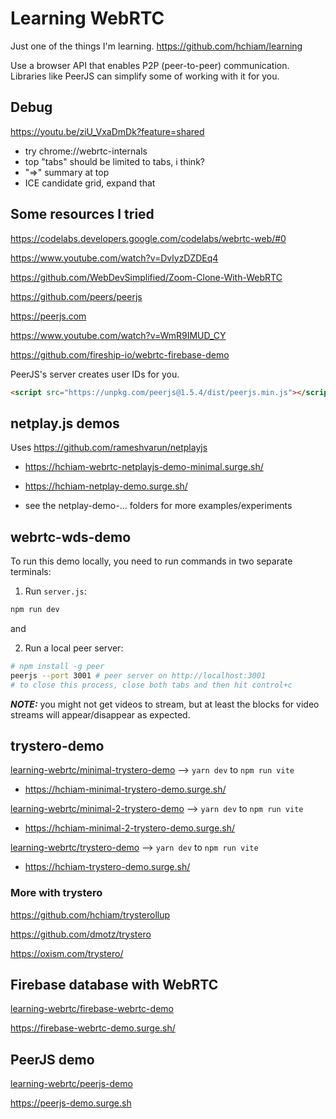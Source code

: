 # Learning WebRTC

Just one of the things I'm learning. <https://github.com/hchiam/learning>

Use a browser API that enables P2P (peer-to-peer) communication. Libraries like PeerJS can simplify some of working with it for you.

## Debug

https://youtu.be/ziU_VxaDmDk?feature=shared
- try chrome://webrtc-internals 
- top "tabs" should be limited to tabs, i think? 
- "=>" summary at top 
- ICE candidate grid, expand that 

## Some resources I tried

<https://codelabs.developers.google.com/codelabs/webrtc-web/#0>

<https://www.youtube.com/watch?v=DvlyzDZDEq4>

<https://github.com/WebDevSimplified/Zoom-Clone-With-WebRTC>

<https://github.com/peers/peerjs>

<https://peerjs.com>

<https://www.youtube.com/watch?v=WmR9IMUD_CY>

<https://github.com/fireship-io/webrtc-firebase-demo>

PeerJS's server creates user IDs for you.

```html
<script src="https://unpkg.com/peerjs@1.5.4/dist/peerjs.min.js"></script>
```

## netplay.js demos

Uses <https://github.com/rameshvarun/netplayjs>

- <https://hchiam-webrtc-netplayjs-demo-minimal.surge.sh/>

- <https://hchiam-netplay-demo.surge.sh/>

- see the netplay-demo-... folders for more examples/experiments

## webrtc-wds-demo

To run this demo locally, you need to run commands in two separate terminals:

1. Run `server.js`:

```sh
npm run dev
```

and

2. Run a local peer server:

```sh
# npm install -g peer
peerjs --port 3001 # peer server on http://localhost:3001
# to close this process, close both tabs and then hit control+c
```

_**NOTE:**_ you might not get videos to stream, but at least the blocks for video streams will appear/disappear as expected.

## trystero-demo

[learning-webrtc/minimal-trystero-demo](https://github.com/hchiam/learning-webrtc/tree/main/minimal-trystero-demo) --> `yarn dev` to `npm run vite`

- <https://hchiam-minimal-trystero-demo.surge.sh/>

[learning-webrtc/minimal-2-trystero-demo](https://github.com/hchiam/learning-webrtc/tree/main/minimal-2-trystero-demo) --> `yarn dev` to `npm run vite`

- <https://hchiam-minimal-2-trystero-demo.surge.sh/>

[learning-webrtc/trystero-demo](https://github.com/hchiam/learning-webrtc/tree/main/trystero-demo) --> `yarn dev` to `npm run vite`

- <https://hchiam-trystero-demo.surge.sh/>

### More with trystero

<https://github.com/hchiam/trysterollup>

<https://github.com/dmotz/trystero>

<https://oxism.com/trystero/>

## Firebase database with WebRTC

[learning-webrtc/firebase-webrtc-demo](https://github.com/hchiam/learning-webrtc/tree/main/firebase-webrtc-demo)

<https://firebase-webrtc-demo.surge.sh/>

## PeerJS demo

[learning-webrtc/peerjs-demo](https://github.com/hchiam/learning-webrtc/tree/main/peerjs-demo)

<https://peerjs-demo.surge.sh>
